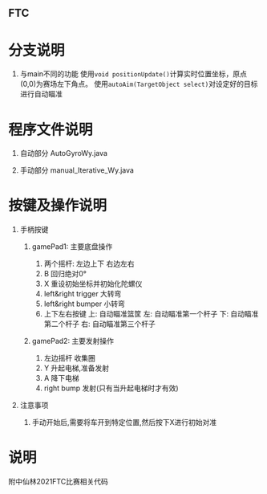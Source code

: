 FTC
---
# 分支说明
1. 与main不同的功能
    使用`void positionUpdate()`计算实时位置坐标，原点(0,0)为赛场左下角点。
    使用`autoAim(TargetObject select)`对设定好的目标进行自动瞄准


# 程序文件说明
1. 自动部分
    AutoGyroWy.java

2. 手动部分
    manual_Iterative_Wy.java

# 按键及操作说明
1. 手柄按键
    1. gamePad1: 主要底盘操作
        1. 两个摇杆: 
            左边上下
            右边左右
        2. B
            回归绝对0°
        3. X
            重设初始坐标并初始化陀螺仪
        4. left&right trigger
            大转弯
        5. left&right bumper
            小转弯
        6. 上下左右按键
            上: 自动瞄准篮筐
            左: 自动瞄准第一个杆子
            下: 自动瞄准第二个杆子
            右: 自动瞄准第三个杆子

    2. gamePad2: 主要发射操作
        1. 左边摇杆
            收集圈
        2. Y
            升起电梯,准备发射
        3. A
            降下电梯
        4. right bump
            发射(只有当升起电梯时才有效)

2. 注意事项
    1. 手动开始后,需要将车开到特定位置,然后按下X进行初始对准

# 说明
附中仙林2021FTC比赛相关代码
